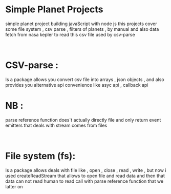 <h1>Simple Planet Projects</h1>
<p>simple planet project building javaScript with node js this projects cover some file system , csv parse , filters of planets , by manual and also data fetch from nasa kepler to read this csv file used by csv-parse</p>
<br>
<h1>CSV-parse : </h1>
<p>Is a package allows you convert csv file into arrays , json objects , and also provides you alternative api convenience like asyc api , callback api</p>
<h1>NB : </h1>
<p>parse reference function does`t actually directly file and only return event emitters that deals with stream comes from files </p>
<br>
<h1>File system (fs): </h1>
<p>Is a package allows deals with file like , open , close , read , write ,
but now i used createReadStream that allows to open file and read data and then that data can not read human to read call with parse reference function that we latter on</p>

